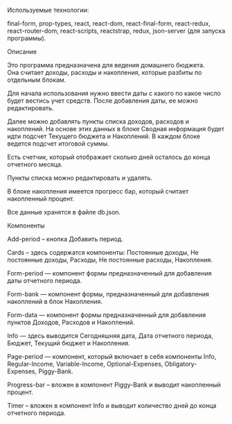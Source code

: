
Используемые технологии:

final-form,
prop-types,
react,
react-dom,
react-final-form,
react-redux,
react-router-dom,
react-scripts,
reactstrap,
redux,
json-server (для запуска программы).

Описание

Это программа предназначена для ведения домашнего бюджета.  
Она считает доходы, расходы и накопления, которые разбиты 
по отдельным блокам. 

Для начала использования нужно ввести даты с какого по какое 
число будет вестись учет средств. После добавления даты, ее 
можно редактировать.

Далее можно добавлять пункты списка доходов, расходов и накоплений. 
На основе этих данных в блоке Сводная информация будет идти подсчет 
Текущего бюджета и Накоплений. В каждом блоке ведется подсчет 
итоговой суммы. 

Есть счетчик, который отображает сколько дней осталось до конца 
отчетного месяца. 

Пункты списка можно редактировать и удалять. 

В блоке накопления имеется прогресс бар, который считает накопленный процент.

Все данные хранятся в файле db.json.



Компоненты

Add-period – кнопка Добавить период.

Cards – здесь содержатся компоненты: Постоянные доходы, Не постоянные доходы, 
Расходы, Не постоянные расходы, Накопления.

Form-period — компонент формы предназначенный для добавления даты отчетного периода.

Form-bank — компонент формы, предназначенный для добавления накоплений в блок Накопления. 

Form-data — компонент формы предназначенный для добавления пунктов Доходов, 
Расходов и Накоплений.

Info — здесь выводится Сегодняшняя дата, Дата отчетного периода, Бюджет, 
Текущий бюджет и Накопления.

Page-period — компонент, который включает в себя компоненты Info,  
Regular-Income, Variable-Income, Optional-Expenses, Obligatory-Expenses, Piggy-Bank.

Progress-bar – вложен в компонент  Piggy-Bank и выводит  накопленный процент.

Timer – вложен в компонент Info и выводит количество дней до конца отчетного периода.